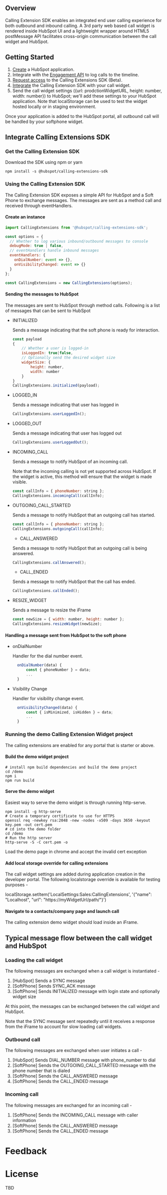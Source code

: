 ## Overview

Calling Extension SDK enables an integrated end user calling experience for both outbound and inbound calling. A 3rd party web based call widget is rendered inside HubSpot UI and a lightweight wrapper around HTML5 postMessage API facilitates cross-origin communication between the call widget and HubSpot.

## Getting Started

1. [Create](https://developers.hubspot.com/docs/faq/how-do-i-create-an-app-in-hubspot) a HubSpot application.
2. Integrate with the [Engagement API](https://developers.hubspot.com/docs/methods/engagements/engagements-overview) to log calls to the timeline.
3. [Request access](https://developers.hubspot.com/calling-extensions-sdk) to the Calling Extensions SDK (Beta).
4. [Integrate](https://github.com/HubSpot/calling-extensions-sdk#integrate-calling-extensions-sdk) the Calling Extension SDK with your call widget.
5. Send the call widget settings ({url: prodctionWidgetURL, height: number, width: number}) to HubSpot; we'll add these settings to your HubSpot application. Note that localStorage can be used to test the widget hosted locally or in staging environment.

Once your application is added to the HubSpot portal, all outbound call will be handled by your softphone widget.

## Integrate Calling Extensions SDK

### Get the Calling Extension SDK

Download the SDK using npm or yarn

```shell
npm install -s @hubspot/calling-extensions-sdk
```

### Using the Calling Extension SDK

The Calling Extension SDK exposes a simple API for HubSpot and a Soft Phone to exchange messages. The messages are sent as a method call and received through eventHandlers.

#### Create an instance

```js
import CallingExtensions from '@hubspot/calling-extensions-sdk';

const options = {
  // Whether to log various inbound/outbound messages to console
  debugMode: true | false,
  // eventHandlers handle inbound messages
  eventHandlers: {
    onDialNumber: event => {},
    onVisibilityChanged: event => {}
  }
};

const CallingExtensions = new CallingExtensions(options);
```

#### Sending the messages to HubSpot

The messages are sent to HubSpot through method calls. Following is a list of messages that can be sent to HubSpot

- INITIALIZED

  Sends a message indicating that the soft phone is ready for interaction.

  ```js
  const payload
  {
      // Whether a user is logged-in
      isLoggedIn: true|false,
      // Optionally send the desired widget size
      widgetSize: {
          height: number,
          width: number
      }
  }
  CallingExtensions.initialized(payload);
  ```

- LOGGED_IN

  Sends a message indicating that user has logged in

  ```js
  CallingExtensions.userLoggedIn();
  ```

- LOGGED_OUT

  Sends a message indicating that user has logged out

  ```js
  CallingExtensions.userLoggedOut();
  ```

- INCOMING_CALL

  Sends a message to notify HubSpot of an incoming call.

  Note that the incoming calling is not yet supported across HubSpot. If the widget is active, this method will ensure that the widget is made visible.

  ```js
  const callInfo = { phoneNumber: string };
  CallingExtensions.incomingCall(callInfo);
  ```

- OUTGOING_CALL_STARTED

  Sends a message to notify HubSpot that an outgoing call has started.

  ```js
  const callInfo = { phoneNumber: string };
  CallingExtensions.outgoingCall(callInfo);
  ```

  - CALL_ANSWERED

  Sends a message to notify HubSpot that an outgoing call is being answered.

  ```js
  CallingExtensions.callAnswered();
  ```

  - CALL_ENDED

  Sends a message to notify HubSpot that the call has ended.

  ```js
  CallingExtensions.callEnded();
  ```

- RESIZE_WIDGET

  Sends a message to resize the iFrame

  ```js
  const newSize = { width: number, height: number };
  CallingExtensions.resizeWidget(newSize);
  ```

#### Handling a message sent from HubSpot to the soft phone

- onDialNumber

  Handler for the dial number event.

  ```js
    onDialNumber(data) {
        const { phoneNumber } = data;
        ...
    }
  ```

- Visibility Change

  Handler for visibility change event.

  ```js
    onVisibilityChanged(data) {
        const { isMinimized, isHidden } = data;
        ...
    }
  ```

### Running the demo Calling Extension Widget project

The calling extensions are enabled for any portal that is starter or above.

#### Build the demo widget project

```shell
# install npm build dependencies and build the demo project
cd /demo
npm i
npm run build
```

#### Serve the demo widget

Easiest way to serve the demo widget is through running http-serve.

```shell
npm install -g http-serve 
# Create a temporary certificate to use for HTTPS
openssl req -newkey rsa:2048 -new -nodes -x509 -days 3650 -keyout key.pem -out cert.pem
# cd into the demo folder
cd /demo
# Run the http server
http-serve -S -C cert.pem -o
```

Load the demo page in chrome and accept the invalid cert exception

#### Add local storage override for calling extensions

The call widget settings are added during application creation in the developer portal. The following localstorage override is available for testing purposes -

localStorage.setItem('LocalSettings:Sales:CallingExtensions', '{"name": "Localhost", "url": "https://myWidgetUrl/path/"}')

#### Navigate to a contacts/company page and launch call

The calling extension demo widget should load inside an iFrame.

## Typical message flow between the call widget and HubSpot

### Loading the call widget

The following messages are exchanged when a call widget is instantiated -

1. [HubSpot] Sends a SYNC message
2. [SoftPhone] Sends SYNC_ACK message
3. [SoftPhone] Sends INITIALIZED message with login state and optionally widget size

At this point, the messages can be exchanged between the call widget and HubSpot.

Note that the SYNC message sent repeatedly until it receives a response from the iFrame to account for slow loading call widgets.

### Outbound call

The following messages are exchanged when user initiates a call -

1. [HubSpot] Sends DIAL_NUMBER message with phone_number to dial
2. [SoftPhone] Sends the OUTGOING_CALL_STARTED message with the phone number that is dialed
3. [SoftPhone] Sends the CALL_ANSWERED message
4. [SoftPhone] Sends the CALL_ENDED message

### Incoming call

The following messages are exchanged for an incoming call -

1. [SoftPhone] Sends the INCOMING_CALL message with caller information
2. [SoftPhone] Sends the CALL_ANSWERED message
3. [SoftPhone] Sends the CALL_ENDED message

# Feedback

# License

TBD
